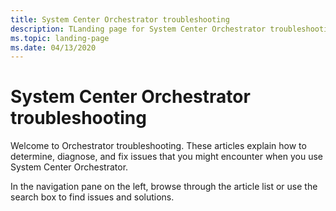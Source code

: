 ```yaml
---
title: System Center Orchestrator troubleshooting
description: TLanding page for System Center Orchestrator troubleshooting articles.
ms.topic: landing-page
ms.date: 04/13/2020
---
```

# System Center Orchestrator troubleshooting

Welcome to Orchestrator troubleshooting. These articles explain how to determine, diagnose, and fix issues that you might encounter when you use System Center Orchestrator.

In the navigation pane on the left, browse through the article list or use the search box to find issues and solutions.